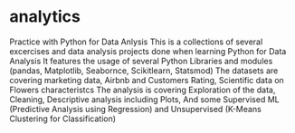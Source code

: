 # analytics
Practice with Python for Data Anlysis
This is a collections of several excercises and data analysis projects done when learning Python for Data Analysis
It features the usage of several Python Libraries and modules (pandas, Matplotlib, Seabornce, Scikitlearn, Statsmod)
The datasets are covering marketing data, Airbnb and Customers Rating, Scientific data on Flowers characteristcs
The analysis is covering Exploration of the data, Cleaning, Descriptive analysis including Plots,
And some Supervised ML (Predictive Analysis using Regression) and Unsupervised (K-Means Clustering for Classification)

